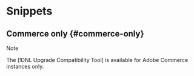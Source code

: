 # Snippets

## Commerce only {#commerce-only}

>[!NOTE]
>
>The [!DNL Upgrade Compatibility Tool] is available for Adobe Commerce instances only.

